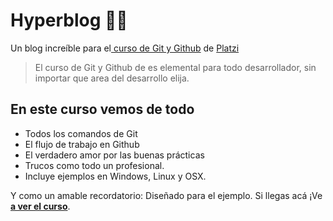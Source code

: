 # Hyperblog 💚💚
Un blog incre&iacute;ble para el[ curso de Git y Github](https://platzi.com/cursos/git-github/ " curso de Git y Github") de [Platzi](https://platzi.com/ "Platzi")
> El curso de Git y Github de es elemental para todo desarrollador, sin importar que area del desarrollo elija.

## En este curso vemos de todo
* Todos los comandos de Git
* El flujo de trabajo en Github
* El verdadero amor por las buenas pr&aacute;cticas
* Trucos como todo un profesional.
* Incluye ejemplos en Windows, Linux y OSX.

Y como un amable recordatorio: Diseñado para el ejemplo. Si llegas ac&aacute; ¡Ve [**a ver el curso**](https://platzi.com/cursos/git-github/ "a ver el curso").
